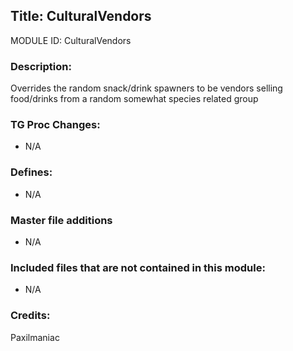 ## Title: CulturalVendors

MODULE ID: CulturalVendors

### Description:

Overrides the random snack/drink spawners to be vendors selling food/drinks from a random somewhat species related group

### TG Proc Changes:

- N/A

### Defines:

- N/A

### Master file additions

- N/A

### Included files that are not contained in this module:

- N/A

### Credits:
Paxilmaniac
